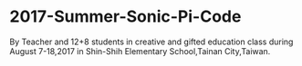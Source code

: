 # 2017-Summer-Sonic-Pi-Code
By Teacher and 12+8 students in creative and gifted education class during August 7-18,2017 in Shin-Shih Elementary School,Tainan City,Taiwan.
